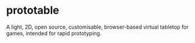# prototable
A light, 2D, open source, customisable, browser-based virtual tabletop for games, intended for rapid prototyping.
